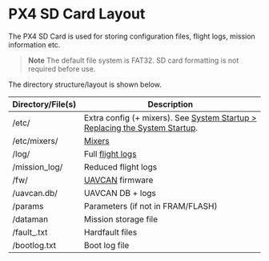 # PX4 SD Card Layout

The PX4 SD Card is used for storing configuration files, flight logs, mission information etc. 

> **Note** The default file system is FAT32.
  SD card formatting is not required before use.

The directory structure/layout is shown below.

Directory/File(s) | Description
--- | ---
/etc/ | Extra config (+ mixers). See [System Startup > Replacing the System Startup](../concept/system_startup.md#replacing-the-system-startup).
/etc/mixers/ | [Mixers](../concept/mixing.md)
/log/ | Full [flight logs](../log/logging.md)
/mission_log/ | Reduced flight logs
/fw/ | [UAVCAN](../uavcan/README.md) firmware
/uavcan.db/ | UAVCAN DB + logs
/params | Parameters (if not in FRAM/FLASH)
/dataman | Mission storage file
/fault_<datetime>.txt | Hardfault files
/bootlog.txt | Boot log file
